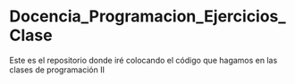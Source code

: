 # Docencia_Programacion_Ejercicios_Clase
Este es el repositorio donde iré colocando el código que hagamos en las clases de programación II
